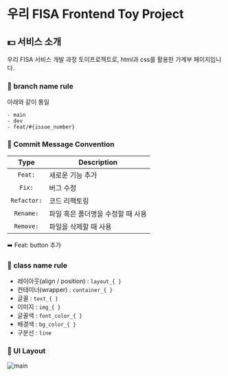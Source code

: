 # 우리 FISA Frontend Toy Project

## 💵 서비스 소개
우리 FISA 서비스 개발 과정 토이프로젝트로, html과 css를 활용한 가계부 페이지입니다.

### 📍 branch name rule
아래와 같이 통일
```
- main
- dev
- feat/#{issue_number}
```

### 📍 Commit Message Convention

|    Type     | Description  |
|:-----------:|---|
|   `Feat:`   | 새로운 기능 추가 |
|   `Fix:`    | 버그 수정 |
| `Refactor:` | 코드 리팩토링 |
| `Rename:` | 파일 혹은 폴더명을 수정할 때 사용|
| `Remove:` | 파일을 삭제할 때 사용 |

➡️ Feat: button 추가

### 📍 class name rule
- 레이아웃(align / position) :  `layout_{ }`
- 컨테이너(wrapper) : `container_{ }`
- 글꼴 : `text_{ }`
- 이미지 : `img_{ }`
- 글꼴색 : `font_color_{ }`
- 배경색 : `bg_color_{ }`
- 구분선 : `line`

### 📍 UI Layout
![main](https://github.com/user-attachments/assets/88d9ae3e-d9a1-44f4-9971-31e373f51e13)


